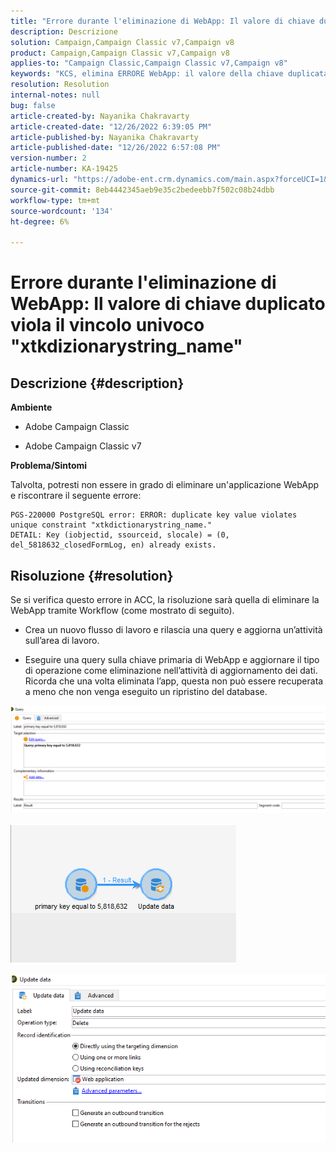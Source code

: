 ```yaml
---
title: "Errore durante l'eliminazione di WebApp: Il valore di chiave duplicato viola il vincolo univoco \"xtkdizionarystring_name\""
description: Descrizione
solution: Campaign,Campaign Classic v7,Campaign v8
product: Campaign,Campaign Classic v7,Campaign v8
applies-to: "Campaign Classic,Campaign Classic v7,Campaign v8"
keywords: "KCS, elimina ERRORE WebApp: il valore della chiave duplicata viola il vincolo univoco \"xtkdizionarystring_name\""
resolution: Resolution
internal-notes: null
bug: false
article-created-by: Nayanika Chakravarty
article-created-date: "12/26/2022 6:39:05 PM"
article-published-by: Nayanika Chakravarty
article-published-date: "12/26/2022 6:57:08 PM"
version-number: 2
article-number: KA-19425
dynamics-url: "https://adobe-ent.crm.dynamics.com/main.aspx?forceUCI=1&pagetype=entityrecord&etn=knowledgearticle&id=0b256f8d-4c85-ed11-81ac-6045bd006b4b"
source-git-commit: 8eb4442345aeb9e35c2bedeebb7f502c08b24dbb
workflow-type: tm+mt
source-wordcount: '134'
ht-degree: 6%

---
```


# Errore durante l&#39;eliminazione di WebApp: Il valore di chiave duplicato viola il vincolo univoco &quot;xtkdizionarystring_name&quot;

## Descrizione {#description}


<b>Ambiente</b>

- Adobe Campaign Classic

- Adobe Campaign Classic v7

<b>Problema/Sintomi</b>

Talvolta, potresti non essere in grado di eliminare un&#39;applicazione WebApp e riscontrare il seguente errore:




```
PGS-220000 PostgreSQL error: ERROR: duplicate key value violates unique constraint "xtkdictionarystring_name."
DETAIL: Key (iobjectid, ssourceid, slocale) = (0, del_5818632_closedFormLog, en) already exists.
```





## Risoluzione {#resolution}


Se si verifica questo errore in ACC, la risoluzione sarà quella di eliminare la WebApp tramite Workflow (come mostrato di seguito).

- Crea un nuovo flusso di lavoro e rilascia una query e aggiorna un’attività sull’area di lavoro.

- Eseguire una query sulla chiave primaria di WebApp e aggiornare il tipo di operazione come eliminazione nell’attività di aggiornamento dei dati. Ricorda che una volta eliminata l’app, questa non può essere recuperata a meno che non venga eseguito un ripristino del database.

![](assets/5cd987f7-8acf-ec11-a7b5-0022480a8e40.png)

![](assets/bf56c710-8bcf-ec11-a7b5-0022480a8e40.png)



![](assets/da9b0818-8bcf-ec11-a7b5-0022480a8e40.png)
